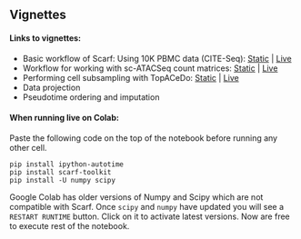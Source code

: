 ## Vignettes

#### Links to vignettes:

   - Basic workflow of Scarf: Using 10K PBMC data (CITE-Seq): [Static](https://nbviewer.jupyter.org/github/parashardhapola/scarf_vignettes/blob/main/basic_tutorial.ipynb) | [Live](https://colab.research.google.com/github//parashardhapola/scarf_vignettes/blob/main/basic_tutorial.ipynb)
   - Workflow for working with sc-ATACSeq count matrices: [Static](https://nbviewer.jupyter.org/github/parashardhapola/scarf_vignettes/blob/main/basic_tutorial_scATACseq.ipynb) | [Live](https://colab.research.google.com/github//parashardhapola/scarf_vignettes/blob/main/basic_tutorial_scATACseq.ipynb)
   - Performing cell subsampling with TopACeDo: [Static](https://nbviewer.jupyter.org/github/parashardhapola/scarf_vignettes/blob/main/cell_subsampling_tutorial.ipynb) | [Live](https://colab.research.google.com/github//parashardhapola/scarf_vignettes/blob/main/cell_subsampling_tutorial.ipynb)
   - Data projection
   - Pseudotime ordering and imputation


#### When running live on Colab:

Paste the following code on the top of the notebook before running any other cell. 
```
pip install ipython-autotime
pip install scarf-toolkit
pip install -U numpy scipy
```

Google Colab has older versions of Numpy and Scipy which are not compatible with Scarf.
Once `scipy` and `numpy` have updated you will see a `RESTART RUNTIME` button. Click on it to activate latest versions.
Now are free to execute rest of the notebook.
